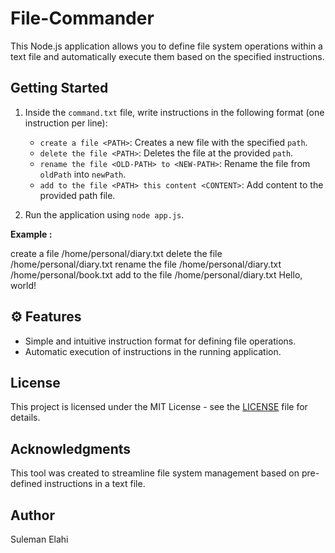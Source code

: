 # File-Commander
This Node.js application allows you to define file system operations within a text file and automatically execute them based on the specified instructions.

##  Getting Started

1. Inside the `command.txt` file, write instructions in the following format (one instruction per line):

    - `create a file <PATH>`: Creates a new file with the specified `path`.
    - `delete the file <PATH>`: Deletes the file at the provided `path`.
    - `rename the file <OLD-PATH> to <NEW-PATH>`: Rename the file from `oldPath` into `newPath`.
    - `add to the file <PATH> this content <CONTENT>`: Add content to the provided path file.

3. Run the application using `node app.js`.

**Example :**

create a file /home/personal/diary.txt
delete the file /home/personal/diary.txt
rename the file /home/personal/diary.txt /home/personal/book.txt 
add to the file /home/personal/diary.txt Hello, world! 


## ⚙️ Features

- Simple and intuitive instruction format for defining file operations.
- Automatic execution of instructions in the running application.

##  License

This project is licensed under the MIT License - see the [LICENSE](LICENSE) file for details.

##  Acknowledgments

This tool was created to streamline file system management based on pre-defined instructions in a text file.

##  Author

Suleman Elahi